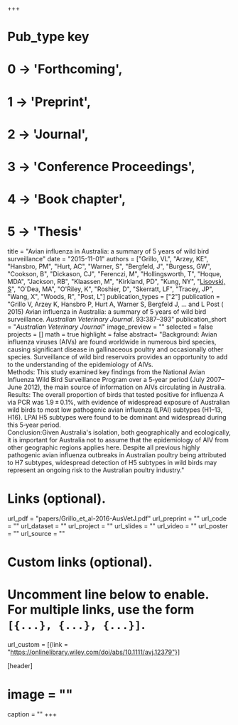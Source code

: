 +++
# Pub_type key
# 0 -> 'Forthcoming',
# 1 -> 'Preprint',
# 2 -> 'Journal',
# 3 -> 'Conference Proceedings',
# 4 -> 'Book chapter',
# 5 -> 'Thesis'
  
title = "Avian influenza in Australia: a summary of 5 years of wild bird surveillance"
date = "2015-11-01"
authors = ["Grillo, VL", "Arzey, KE", "Hansbro, PM", "Hurt, AC", "Warner, S", "Bergfeld, J", "Burgess, GW", "Cookson, B", "Dickason, CJ", "Ferenczi, M", "Hollingsworth, T", "Hoque, MDA", "Jackson, RB", "Klaassen, M", "Kirkland, PD", "Kung, NY", "[Lisovski, S](https://slisovski.netlify.com/)", "O'Dea, MA", "O'Riley, K", "Roshier, D", "Skerratt, LF", "Tracey, JP", "Wang, X", "Woods, R", "Post, L"]
publication_types = ["2"]
publication = "Grillo V, Arzey K, Hansbro P, Hurt A, Warner S, Bergfeld J, ... and L Post ( 2015) Avian influenza in Australia: a summary of 5 years of wild bird surveillance. _Australian Veterinary Journal_. 93:387–393"
publication_short = "_Australian Veterinary Journal_"
image_preview = ""
selected = false
projects = []
math = true
highlight = false
abstract= "Background: Avian influenza viruses (AIVs) are found worldwide in numerous bird species, causing significant disease in gallinaceous poultry and occasionally other species. Surveillance of wild bird reservoirs provides an opportunity to add to the understanding of the epidemiology of AIVs.<br />Methods: This study examined key findings from the National Avian Influenza Wild Bird Surveillance Program over a 5‐year period (July 2007–June 2012), the main source of information on AIVs circulating in Australia.<br />Results: The overall proportion of birds that tested positive for influenza A via PCR was 1.9 ± 0.1%, with evidence of widespread exposure of Australian wild birds to most low pathogenic avian influenza (LPAI) subtypes (H1–13, H16). LPAI H5 subtypes were found to be dominant and widespread during this 5‐year period.<br />Conclusion:Given Australia's isolation, both geographically and ecologically, it is important for Australia not to assume that the epidemiology of AIV from other geographic regions applies here. Despite all previous highly pathogenic avian influenza outbreaks in Australian poultry being attributed to H7 subtypes, widespread detection of H5 subtypes in wild birds may represent an ongoing risk to the Australian poultry industry."
  
# Links (optional).
url_pdf = "papers/Grillo_et_al-2016-AusVetJ.pdf"
url_preprint = ""
url_code = ""
url_dataset = ""
url_project = ""
url_slides = ""
url_video = ""
url_poster = ""
url_source = ""
  
# Custom links (optional).
#   Uncomment line below to enable. For multiple links, use the form `[{...}, {...}, {...}]`.
url_custom = [{link = "https://onlinelibrary.wiley.com/doi/abs/10.1111/avj.12379"}]
  
[header]
# image = ""
caption = ""
+++
